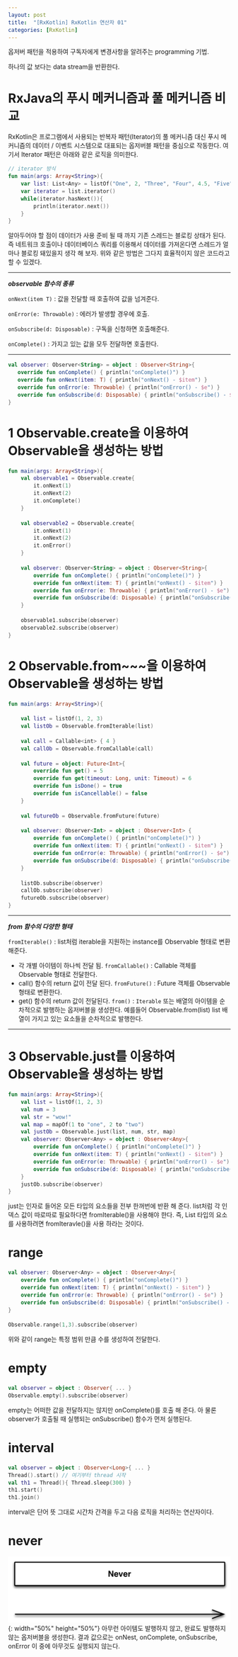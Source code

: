 ```yaml
---
layout: post
title:  "[RxKotlin] RxKotlin 연산자 01"
categories: [RxKotlin]
---
```


옵저버 패턴을 적용하여 구독자에게 변경사항을 알려주는 programming 기법.

하나의 값 보다는 data stream을 반환한다.

# RxJava의 푸시 메커니즘과 풀 메커니즘 비교

RxKotlin은 프로그램에서 사용되는 반복자 패턴(Iterator)의 풀 메커니즘 대신 푸시 메커니즘의 데이터 / 이벤트 시스템으로 대표되는 옵저버블 패턴을 중심으로 작동한다.
여기서 Iterator 패턴은 아래와 같은 로직을 의미한다.

```kotlin
// iterator 방식
fun main(args: Array<String>){
    var list: List<Any> = listOf("One", 2, "Three", "Four", 4.5, "Five", 6.0f)
    var iterator = list.iterator()
    while(iterator.hasNext()){
        println(iterator.next())
    }
}
```
알아두어야 할 점이 데이터가 사용 준비 될 때 까지 기존 스레드는 블로킹 상태가 된다.
즉 네트워크 호출이나 데이터베이스 쿼리를 이용해서 데이터를 가져온다면 스레드가 얼마나 블로킹 돼있을지 생각 해 보자.
위와 같은 방법은 그다지 효율적이지 않은 코드라고 할 수 있겠다.

---
***observable 함수의 종류***

`onNext(item T)` : 값을 전달할 때 호출하여 값을 넘겨준다.

`onError(e: Throwable)` : 에러가 발생할 경우에 호출.

`onSubscribe(d: Disposable)` : 구독을 신청하면 호출해준다.

`onComplete()` : 가지고 있는 값을 모두 전달하면 호출한다.

---

```kotlin
val observer: Observer<String> = object : Observer<String>{
   override fun onComplete() { println("onComplete()") }
   override fun onNext(item: T) { println("onNext() - $item") }
   override fun onError(e: Throwable) { println("onError() - $e") }
   override fun onSubscribe(d: Disposable) { println("onSubscribe() - $d") }
}
```
# 1 Observable.create을 이용하여 Observable을 생성하는 방법

```kotlin
fun main(args: Array<String>){
    val observable1 = Observable.create{
        it.onNext(1)
        it.onNext(2)
        it.onComplete()
    }

    val observable2 = Observable.create{
        it.onNext(1)
        it.onNext(2)
        it.onError()
    }

    val observer: Observer<String> = object : Observer<String>{
        override fun onComplete() { println("onComplete()") }
        override fun onNext(item: T) { println("onNext() - $item") }
        override fun onError(e: Throwable) { println("onError() - $e") }
        override fun onSubscribe(d: Disposable) { println("onSubscribe() - $d") }
    }

    observable1.subscribe(observer)
    observable2.subscribe(observer)
}
```


# 2 Observable.from~~~을 이용하여 Observable을 생성하는 방법

```kotlin
fun main(args: Array<String>){

    val list = listOf(1, 2, 3)
    val listOb = Observable.fromIterable(list)

    val call = Callable<int> { 4 }
    val callOb = Observable.fromCallable(call)

    val future = object: Future<Int>{
        override fun get() = 5
        override fun get(timeout: Long, unit: Timeout) = 6
        override fun isDone() = true
        override fun isCancellable() = false
    }

    val futureOb = Observable.fromFuture(future)
    
    val observer: Observer<Int> = object : Observer<Int> {
        override fun onComplete() { println("onComplete()") }
        override fun onNext(item: T) { println("onNext() - $item") }
        override fun onError(e: Throwable) { println("onError() - $e") }
        override fun onSubscribe(d: Disposable) { println("onSubscribe() - $d") }
    }
    
    listOb.subscribe(observer)
    callOb.subscribe(observer)
    futureOb.subscribe(observer)
}
```
---
***from 함수의 다양한 형태***

`fromIterable()` : list처럼 iterable을 지원하는 instance를 Observable 형태로 변환해준다.
 - 각 개별 아이템이 하나씩 전달 됨.
 `fromCallable()` : Callable 객체를 Observable 형태로 전달한다.
  - call() 함수의 return 값이 전달 된다.
`fromFuture()` : Future 객체를 Observable 형태로 변환한다. 
 - get() 함수의 return 값이 전달된다.
`from()` : `Iterable` 또는 배열의 아이템을 순차적으로 발행하는 옵저버블을 생성한다. 예를들어 Observable.from(list) list 배열이 가지고 있는 요소들을 순차적으로 발행한다.

---


# 3 Observable.just를 이용하여 Observable을 생성하는 방법

```kotlin
fun main(args: Array<String>){
    val list = listOf(1, 2, 3)
    val num = 3
    val str = "wow!"
    val map = mapOf(1 to "one", 2 to "two")
    val justOb = Observable.just(list, num, str, map)
    val observer: Observer<Any> = object : Observer<Any>{
        override fun onComplete() { println("onComplete()") }
        override fun onNext(item: T) { println("onNext() - $item") }
        override fun onError(e: Throwable) { println("onError() - $e") }
        override fun onSubscribe(d: Disposable) { println("onSubscribe() - $d") }
    }
    justOb.subscribe(observer)
}
```
just는 인자로 들어온 모든 타입의 요소들을 전부 한꺼번에 반환 해 준다.
list처럼 각 인덱스 값이 따로따로 필요하다면 fromIterable()을 사용해야 한다.
즉, List 타입의 요소를 사용하려면 fromIteravle()을 사용 하라는 것이다.

# range
```kotlin
val observer: Observer<Any> = object : Observer<Any>{
    override fun onComplete() { println("onComplete()") }
    override fun onNext(item: T) { println("onNext() - $item") }
    override fun onError(e: Throwable) { println("onError() - $e") }
    override fun onSubscribe(d: Disposable) { println("onSubscribe() - $d") }
}

Observable.range(1,3).subscribe(observer)
```
위와 같이 range는 특정 범위 만큼 수를 생성하여 전달한다.

# empty
```kotlin
val observer = object : Observer{ ... }
Observable.empty().subscribe(observer)
```
empty는 어떠한 값을 전달하지는 않지만 onComplete()를 호출 해 준다. 아 물론 observer가 호출될 때 실행되는 onSubscribe() 함수가 먼저 실행된다.

# interval
```kotlin
val observer = object : Observer<Long>{ ... }
Thread().start() // 여기부터 thread 시작
val th1 = Thread(){ Thread.sleep(300) }
th1.start()
th1.join()
```
interval은 단어 뜻 그대로 시간차 간격을 두고 다음 로직을 처리하는 연산자이다. 

# never
![never](/img/09-13-rxKotlin/never.jpg){: width="50%" height="50%"}
아무런 아이템도 발행하지 않고, 완료도 발행하지 않는 옵저버블을 생성한다.
결과 값으로는 onNest, onComplete, onSubscribe, onError 이 중에 아무것도 실행되지 않는다.
